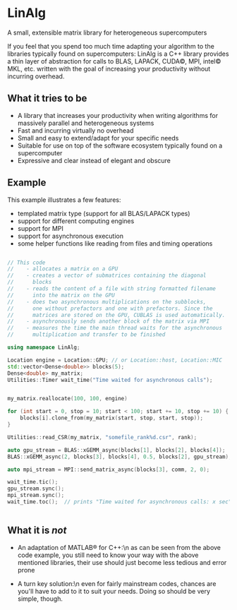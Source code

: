 LinAlg
======

A small, extensible matrix library for heterogeneous supercomputers

If you feel that you spend too much time adapting your algorithm to the
libraries typically found on supercomputers: LinAlg is a C++ library provides a
thin layer of abstraction for calls to BLAS, LAPACK, CUDA&copy;, MPI,
intel&copy; MKL, etc. written with the goal of increasing your productivity
without incurring overhead.

What it tries to be
-------------------

- A library that increases your productivity when writing algorithms for
  massively parallel and heterogeneous systems
- Fast and incurring virtually no overhead
- Small and easy to extend/adapt for your specific needs
- Suitable for use on top of the software ecosystem typically found on a
  supercomputer
- Expressive and clear instead of elegant and obscure

Example
-------

This example illustrates a few features:

- templated matrix type (support for all BLAS/LAPACK types)
- support for different computing engines
- support for MPI
- support for asynchronous execution
- some helper functions like reading from files and timing operations

```C++

// This code
//    - allocates a matrix on a GPU
//    - creates a vector of submatrices containing the diagonal
//      blocks
//    - reads the content of a file with string formatted filename
//      into the matrix on the GPU
//    - does two asynchronous multiplications on the subblocks,
//      one without prefactors and one with prefactors. Since the
//      matrices are stored on the GPU, CUBLAS is used automatically.
//    - asynchronously sends another block of the matrix via MPI
//    - measures the time the main thread waits for the asynchronous
//      multiplication and transfer to be finished

using namespace LinAlg;

Location engine = Location::GPU; // or Location::host, Location::MIC
std::vector<Dense<double>> blocks(5);
Dense<double> my_matrix;
Utilities::Timer wait_time("Time waited for asynchronous calls");


my_matrix.reallocate(100, 100, engine)

for (int start = 0, stop = 10; start < 100; start += 10, stop += 10) {
    blocks[i].clone_from(my_matrix(start, stop, start, stop));
}

Utilities::read_CSR(my_matrix, "somefile_rank%d.csr", rank);

auto gpu_stream = BLAS::xGEMM_async(blocks[1], blocks[2], blocks[4]);
BLAS::xGEMM_async(2, blocks[3], blocks[4], 0.5, blocks[2], gpu_stream);

auto mpi_stream = MPI::send_matrix_async(blocks[3], comm, 2, 0);

wait_time.tic();
gpu_stream.sync();
mpi_stream.sync();
wait_time.toc();  // prints "Time waited for asynchronous calls: x sec"
      

```

What it is *not*
----------------

- An adaptation of MATLAB&reg; for C++:\n
  as can be seen from the above code example, you still need to know your way
  with the above mentioned libraries, their use should just become less tedious
  and error prone

- A turn key solution:\n
  even for fairly mainstream codes, chances are you'll have to add to it to
  suit your needs. Doing so should be very simple, though.


